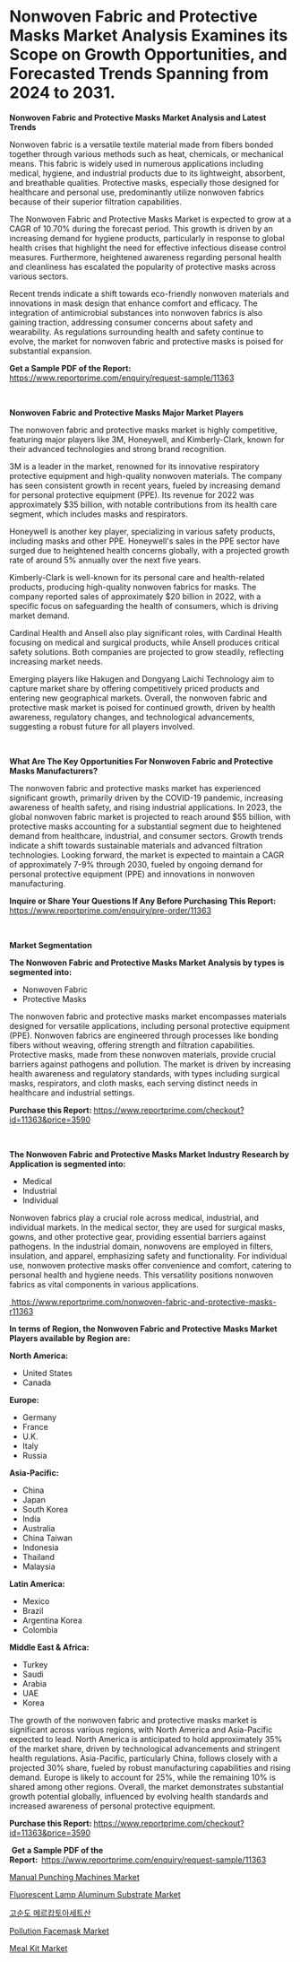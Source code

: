 <p><h1>Nonwoven Fabric and Protective Masks Market Analysis Examines its Scope on Growth Opportunities, and Forecasted Trends Spanning from 2024 to 2031.</h1></p><p><strong>Nonwoven Fabric and Protective Masks Market Analysis and Latest Trends</strong></p>
<p><p>Nonwoven fabric is a versatile textile material made from fibers bonded together through various methods such as heat, chemicals, or mechanical means. This fabric is widely used in numerous applications including medical, hygiene, and industrial products due to its lightweight, absorbent, and breathable qualities. Protective masks, especially those designed for healthcare and personal use, predominantly utilize nonwoven fabrics because of their superior filtration capabilities.</p><p>The Nonwoven Fabric and Protective Masks Market is expected to grow at a CAGR of 10.70% during the forecast period. This growth is driven by an increasing demand for hygiene products, particularly in response to global health crises that highlight the need for effective infectious disease control measures. Furthermore, heightened awareness regarding personal health and cleanliness has escalated the popularity of protective masks across various sectors.</p><p>Recent trends indicate a shift towards eco-friendly nonwoven materials and innovations in mask design that enhance comfort and efficacy. The integration of antimicrobial substances into nonwoven fabrics is also gaining traction, addressing consumer concerns about safety and wearability. As regulations surrounding health and safety continue to evolve, the market for nonwoven fabric and protective masks is poised for substantial expansion.</p></p>
<p><strong>Get a Sample PDF of the Report:&nbsp;</strong> <a href="https://www.reportprime.com/enquiry/request-sample/11363">https://www.reportprime.com/enquiry/request-sample/11363</a></p>
<p>&nbsp;</p>
<p><strong>Nonwoven Fabric and Protective Masks Major Market Players</strong></p>
<p><p>The nonwoven fabric and protective masks market is highly competitive, featuring major players like 3M, Honeywell, and Kimberly-Clark, known for their advanced technologies and strong brand recognition. </p><p>3M is a leader in the market, renowned for its innovative respiratory protective equipment and high-quality nonwoven materials. The company has seen consistent growth in recent years, fueled by increasing demand for personal protective equipment (PPE). Its revenue for 2022 was approximately $35 billion, with notable contributions from its health care segment, which includes masks and respirators.</p><p>Honeywell is another key player, specializing in various safety products, including masks and other PPE. Honeywell's sales in the PPE sector have surged due to heightened health concerns globally, with a projected growth rate of around 5% annually over the next five years. </p><p>Kimberly-Clark is well-known for its personal care and health-related products, producing high-quality nonwoven fabrics for masks. The company reported sales of approximately $20 billion in 2022, with a specific focus on safeguarding the health of consumers, which is driving market demand.</p><p>Cardinal Health and Ansell also play significant roles, with Cardinal Health focusing on medical and surgical products, while Ansell produces critical safety solutions. Both companies are projected to grow steadily, reflecting increasing market needs.</p><p>Emerging players like Hakugen and Dongyang Laichi Technology aim to capture market share by offering competitively priced products and entering new geographical markets. Overall, the nonwoven fabric and protective mask market is poised for continued growth, driven by health awareness, regulatory changes, and technological advancements, suggesting a robust future for all players involved.</p></p>
<p>&nbsp;</p>
<p><strong>What Are The Key Opportunities For Nonwoven Fabric and Protective Masks Manufacturers?</strong></p>
<p><p>The nonwoven fabric and protective masks market has experienced significant growth, primarily driven by the COVID-19 pandemic, increasing awareness of health safety, and rising industrial applications. In 2023, the global nonwoven fabric market is projected to reach around $55 billion, with protective masks accounting for a substantial segment due to heightened demand from healthcare, industrial, and consumer sectors. Growth trends indicate a shift towards sustainable materials and advanced filtration technologies. Looking forward, the market is expected to maintain a CAGR of approximately 7-9% through 2030, fueled by ongoing demand for personal protective equipment (PPE) and innovations in nonwoven manufacturing.</p></p>
<p><strong>Inquire or Share Your Questions If Any Before Purchasing This Report:</strong> <a href="https://www.reportprime.com/enquiry/pre-order/11363">https://www.reportprime.com/enquiry/pre-order/11363</a></p>
<p>&nbsp;</p>
<p><strong>Market Segmentation</strong></p>
<p><strong>The Nonwoven Fabric and Protective Masks Market Analysis by types is segmented into:</strong></p>
<p><ul><li>Nonwoven Fabric</li><li>Protective Masks</li></ul></p>
<p><p>The nonwoven fabric and protective masks market encompasses materials designed for versatile applications, including personal protective equipment (PPE). Nonwoven fabrics are engineered through processes like bonding fibers without weaving, offering strength and filtration capabilities. Protective masks, made from these nonwoven materials, provide crucial barriers against pathogens and pollution. The market is driven by increasing health awareness and regulatory standards, with types including surgical masks, respirators, and cloth masks, each serving distinct needs in healthcare and industrial settings.</p></p>
<p><strong>Purchase this Report:&nbsp;</strong><a href="https://www.reportprime.com/checkout?id=11363&price=3590">https://www.reportprime.com/checkout?id=11363&price=3590</a></p>
<p>&nbsp;</p>
<p><strong>The Nonwoven Fabric and Protective Masks Market Industry Research by Application is segmented into:</strong></p>
<p><ul><li>Medical</li><li>Industrial</li><li>Individual</li></ul></p>
<p><p>Nonwoven fabrics play a crucial role across medical, industrial, and individual markets. In the medical sector, they are used for surgical masks, gowns, and other protective gear, providing essential barriers against pathogens. In the industrial domain, nonwovens are employed in filters, insulation, and apparel, emphasizing safety and functionality. For individual use, nonwoven protective masks offer convenience and comfort, catering to personal health and hygiene needs. This versatility positions nonwoven fabrics as vital components in various applications.</p></p>
<p><a href="https://www.reportprime.com/nonwoven-fabric-and-protective-masks-r11363">&nbsp;https://www.reportprime.com/nonwoven-fabric-and-protective-masks-r11363</a></p>
<p><strong>In terms of Region, the Nonwoven Fabric and Protective Masks Market Players available by Region are:</strong></p>
<p>
    <p> <strong> North America: </strong>
        <ul>
            <li>United States</li>
            <li>Canada</li>
        </ul>
        </p> 
    <p> <strong> Europe: </strong>
        <ul>
            <li>Germany</li>
            <li>France</li>
            <li>U.K.</li>
            <li>Italy</li>
            <li>Russia</li>
        </ul>
        </p> 
    <p> <strong> Asia-Pacific: </strong>
        <ul>
            <li>China</li>
            <li>Japan</li>
            <li>South Korea</li>
            <li>India</li>
            <li>Australia</li>
            <li>China Taiwan</li>
            <li>Indonesia</li>
            <li>Thailand</li>
            <li>Malaysia</li>
        </ul>
        </p> 
    <p> <strong> Latin America: </strong>
        <ul>
            <li>Mexico</li>
            <li>Brazil</li>
            <li>Argentina Korea</li>
            <li>Colombia</li>
        </ul>
        </p> 
    <p> <strong> Middle East & Africa: </strong>
        <ul>
            <li>Turkey</li>
            <li>Saudi</li>
            <li>Arabia</li>
            <li>UAE</li>
            <li>Korea</li>
        </ul>
    </p>
    </p>
<p><p>The growth of the nonwoven fabric and protective masks market is significant across various regions, with North America and Asia-Pacific expected to lead. North America is anticipated to hold approximately 35% of the market share, driven by technological advancements and stringent health regulations. Asia-Pacific, particularly China, follows closely with a projected 30% share, fueled by robust manufacturing capabilities and rising demand. Europe is likely to account for 25%, while the remaining 10% is shared among other regions. Overall, the market demonstrates substantial growth potential globally, influenced by evolving health standards and increased awareness of personal protective equipment.</p></p>
<p><strong>Purchase this Report: </strong><a href="https://www.reportprime.com/checkout?id=11363&price=3590">https://www.reportprime.com/checkout?id=11363&price=3590</a></p>
<p>&nbsp;<strong>Get a Sample PDF of the Report:&nbsp;&nbsp;</strong><a href="https://www.reportprime.com/enquiry/request-sample/11363">https://www.reportprime.com/enquiry/request-sample/11363</a></p>
<p><strong></strong></p>
<p><p><a href="https://www.linkedin.com/pulse/future-ready-strategic-insights-global-manual-punching-7ipac?trackingId=BYJbcHfZRE6JUA3P%2BXF3%2Fg%3D%3D">Manual Punching Machines Market</a></p><p><a href="https://github.com/rahu1506/Market-Research-Report-List-6/blob/main/fluorescent-lamp-aluminum-substrate-market.md">Fluorescent Lamp Aluminum Substrate Market</a></p><p><a href="https://medium.com/@christorpherpfannerstill5436/high-purity-mercaptoacetic-acid-market-%EC%9D%98-%EA%B8%80%EB%A1%9C%EB%B2%8C-%EC%8B%9C%EC%9E%A5-%EA%B0%9C%EC%9A%94%EB%8A%94-%EC%A0%84-%EC%84%B8%EA%B3%84-%EB%B0%8F-%EC%A3%BC%EC%9A%94-%EC%8B%9C%EC%9E%A5%EC%9D%98-%EC%82%B0%EC%97%85%EC%97%90-%EC%98%81%ED%96%A5%EC%9D%84-%EB%AF%B8%EC%B9%98%EB%8A%94-%EC%A3%BC%EC%9A%94-%ED%8A%B8%EB%A0%8C%EB%93%9C%EC%97%90-%EB%8C%80%ED%95%9C-%EB%8F%85%ED%8A%B9%ED%95%9C-%EA%B4%80%EC%A0%90%EC%9D%84-aa54e9c15f8d">고순도 메르캅토아세트산</a></p><p><a href="https://www.linkedin.com/pulse/in-depth-analysis-global-pollution-facemask-market-scope-its-zbzkf?trackingId=sH6rlrhnTeCMtgROaO41Mg%3D%3D">Pollution Facemask Market</a></p><p><a href="https://medium.com/@janiartemva3/what-is-meal-kit-market-a92273ae7b53">Meal Kit Market</a></p></p>